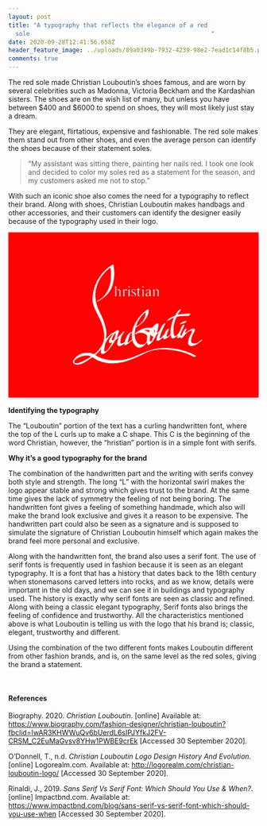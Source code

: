 ```yaml
---
layout: post
title: "A typography that reflects the elegance of a red
  sole                                                   "
date: 2020-09-28T12:41:56.658Z
header_feature_image: ../uploads/89a0349b-7932-4239-98e2-7ead1c14f8b5.png
comments: true
---
```

The red sole made Christian Louboutin’s shoes famous, and are worn by several celebrities such as Madonna, Victoria Beckham and the Kardashian sisters. The shoes are on the wish list of many, but unless you have between $400 and $6000 to spend on shoes, they will most likely just stay a dream.

They are elegant, flirtatious, expensive and fashionable. The red sole makes them stand out from other shoes, and even the average person can identify the shoes because of their statement soles.

> “My assistant was sitting there, painting her nails red. I took one look and decided to color my soles red as a statement for the season, and my customers asked me not to stop.” 

With such an iconic shoe also comes the need for a typography to reflect their brand. Along with shoes, Christian Louboutin makes handbags and other accessories, and their customers can identify the designer easily because of the typography used in their logo.

![](../uploads/christian-louboutin-logo-lapolo.jpg)

**Identifying the typography**

The “Louboutin” portion of the text has a curling handwritten font, where the top of the L curls up to make a C shape. This C is the beginning of the word Christian, however, the “hristian” portion is in a simple font with serifs.

**Why it’s a good typography for the brand**

The combination of the handwritten part and the writing with serifs convey both style and strength. The long “L” with the horizontal swirl makes the logo appear stable and strong which gives trust to the brand. At the same time gives the lack of symmetry the feeling of not being boring. The handwritten font gives a feeling of something handmade, which also will make the brand look exclusive and gives it a reason to be expensive. The handwritten part could also be seen as a signature and is supposed to simulate the signature of Christian Louboutin himself which again makes the brand feel more personal and exclusive.

Along with the handwritten font, the brand also uses a serif font. The use of serif fonts is frequently used in fashion because it is seen as an elegant typography. It is a font that has a history that dates back to the 18th century when stonemasons carved letters into rocks, and as we know, details were important in the old days, and we can see it in buildings and typography used. The history is exactly why serif fonts are seen as classic and refined. Along with being a classic elegant typography, Serif fonts also brings the feeling of confidence and trustworthy. All the characteristics mentioned above is what Louboutin is telling us with the logo that his brand is; classic, elegant, trustworthy and different.

Using the combination of the two different fonts makes Louboutin different from other fashion brands, and is, on the same level as the red soles, giving the brand a statement.

![]()

#### **References**

Biography. 2020. *Christian Louboutin*. \[online] Available at: <https://www.biography.com/fashion-designer/christian-louboutin?fbclid=IwAR3KHWWuQv6bUerdL6sIPJYfkJ2FV-CRSM_C2EuMaGvsv8YHw1PWBE9crEk> \[Accessed 30 September 2020].

O’Donnell, T., n.d. *Christian Louboutin Logo Design History And Evolution*. \[online] Logorealm.com. Available at: <http://logorealm.com/christian-louboutin-logo/> \[Accessed 30 September 2020].

Rinaldi, J., 2019. *Sans Serif Vs Serif Font: Which Should You Use & When?*. \[online] Impactbnd.com. Available at: <https://www.impactbnd.com/blog/sans-serif-vs-serif-font-which-should-you-use-when> \[Accessed 30 September 2020].